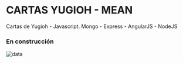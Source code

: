 # CARTAS YUGIOH - MEAN
Cartas de Yugioh - Javascript.
Mongo - Express - AngularJS - NodeJS
### En construcción 

![data](https://user-images.githubusercontent.com/7141537/48297627-294fb500-e47b-11e8-9d9c-4b184aefd012.png)


